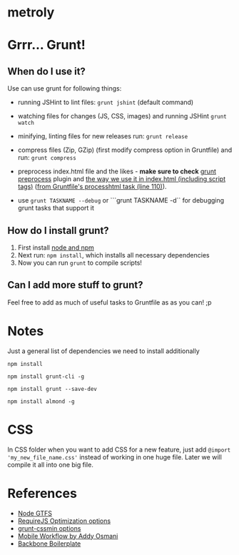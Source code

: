 metroly
=======

Grrr... Grunt!
=====

When do I use it?
---------
Use can use grunt for following things:

- running JSHint to lint files: ```grunt jshint``` (default command)
- watching files for changes (JS, CSS, images) and running JSHint ```grunt watch```
- minifying, linting files for new releases run: ```grunt release```
- compress files (Zip, GZip) (first modify compress option in Gruntfile) and run: ```grunt compress```
- preprocess index.html file and the likes - **make sure to check** [grunt preprocess][2] plugin and [the way we use it in index.html (including script tags)][index] ([from Gruntfile's processhtml task (line 110)][Gruntfile]).


- use ```grunt TASKNAME --debug``` or ```grunt TASKNAME -d`` for debugging grunt tasks that support it


How do I install grunt?
-----------------------
1. First install [node and npm][1]
2. Next run: ```npm install```, which installs all necessary dependencies
3. Now you can run ```grunt``` to compile scripts!


Can I add more stuff to grunt?
--------
Feel free to add as much of useful tasks to Gruntfile as as you can! ;p


Notes
=====
Just a general list of dependencies we
need to install additionally

```npm install```

```npm install grunt-cli -g```

```npm install grunt --save-dev```

```npm install almond -g```


CSS
===

In CSS folder when you want to add CSS for a new feature, just add
```@import 'my_new_file_name.css'``` instead of working in one huge file. Later we will compile it all into one big file.


References
==========
* [Node GTFS][3]
* [RequireJS Optimization options][requirejs_optimize]
* [grunt-cssmin options][cssmin]
* [Mobile Workflow by Addy Osmani][mw]
* [Backbone Boilerplate][bb]

[1]: http://www.joyent.com/blog/installing-node-and-npm/
[2]: https://github.com/jsoverson/grunt-preprocess
[3]: https://github.com/brendannee/node-gtfs
[index]: https://github.com/brooklyndevs/metroly-html5/blob/dev/index.html
[Gruntfile]: https://github.com/brooklyndevs/metroly-html5/blob/dev/Gruntfile.js
[requirejs_optimize]: https://github.com/jrburke/r.js/blob/master/build/example.build.js
[cssmin]: https://github.com/gruntjs/grunt-contrib-cssmin
[mw]: https://speakerdeck.com/addyosmani/mobile-workflow
[bb]: https://github.com/backbone-boilerplate/backbone-boilerplate/